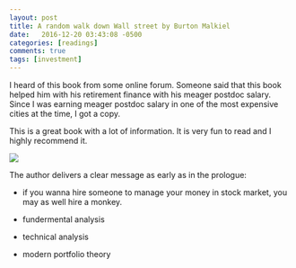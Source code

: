 ```yaml
---
layout: post
title: A random walk down Wall street by Burton Malkiel
date:   2016-12-20 03:43:08 -0500
categories: [readings]
comments: true
tags: [investment]
---
```


I heard of this book from some online forum. Someone said that this book helped him with his retirement finance with his meager postdoc salary.
Since I was earning meager postdoc salary in one of the most expensive cities at the time, I got a copy.

This is a great book with a lot of information. It is very fun to read and I highly recommend it.

<a href="https://www.amazon.com/gp/product/0393352242/ref=as_li_tl?ie=UTF8&camp=1789&creative=9325&creativeASIN=0393352242&linkCode=as2&tag=nosarthur2016-20&linkId=869d3081505390c4a04344a960647b32" target="_blank"><img border="0" src="//ws-na.amazon-adsystem.com/widgets/q?_encoding=UTF8&MarketPlace=US&ASIN=0393352242&ServiceVersion=20070822&ID=AsinImage&WS=1&Format=_SL250_&tag=nosarthur2016-20" ></a><img src="//ir-na.amazon-adsystem.com/e/ir?t=nosarthur2016-20&l=am2&o=1&a=0393352242" width="1" height="1" border="0" alt="" style="border:none !important; margin:0px !important;" />

The author delivers a clear message as early as in the prologue:

* if you wanna hire someone to manage your money in stock market, you may as well hire a monkey.



* fundermental analysis
* technical analysis
* modern portfolio theory




